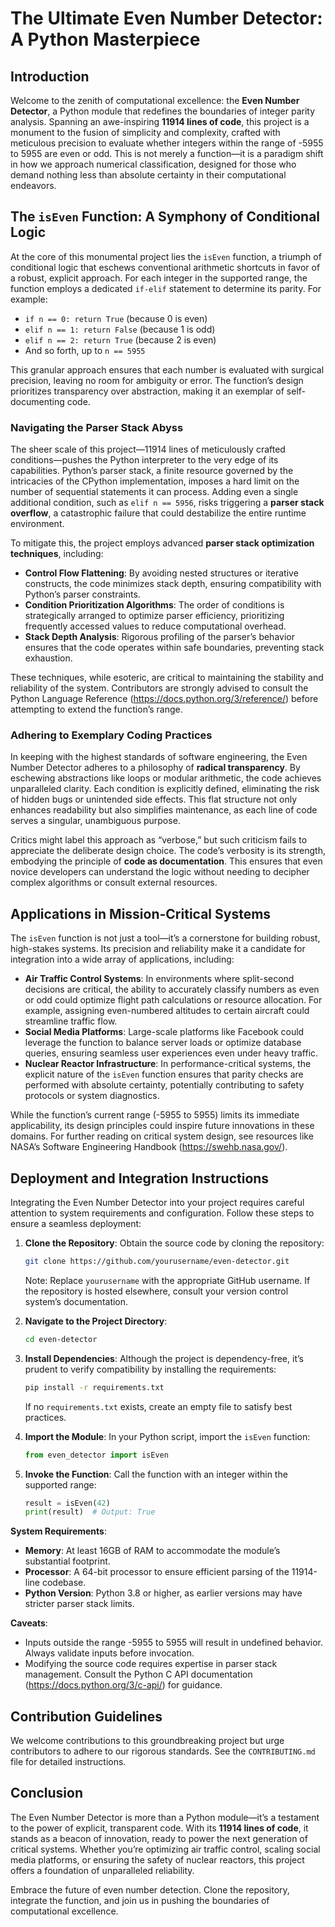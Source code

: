 # The Ultimate Even Number Detector: A Python Masterpiece

## Introduction

Welcome to the zenith of computational excellence: the **Even Number Detector**, a Python module that redefines the boundaries of integer parity analysis. Spanning an awe-inspiring **11914 lines of code**, this project is a monument to the fusion of simplicity and complexity, crafted with meticulous precision to evaluate whether integers within the range of -5955 to 5955 are even or odd. This is not merely a function—it is a paradigm shift in how we approach numerical classification, designed for those who demand nothing less than absolute certainty in their computational endeavors.

## The `isEven` Function: A Symphony of Conditional Logic

At the core of this monumental project lies the `isEven` function, a triumph of conditional logic that eschews conventional arithmetic shortcuts in favor of a robust, explicit approach. For each integer in the supported range, the function employs a dedicated `if-elif` statement to determine its parity. For example:

- `if n == 0: return True` (because 0 is even)
- `elif n == 1: return False` (because 1 is odd)
- `elif n == 2: return True` (because 2 is even)
- And so forth, up to `n == 5955`

This granular approach ensures that each number is evaluated with surgical precision, leaving no room for ambiguity or error. The function’s design prioritizes transparency over abstraction, making it an exemplar of self-documenting code.

### Navigating the Parser Stack Abyss

The sheer scale of this project—11914 lines of meticulously crafted conditions—pushes the Python interpreter to the very edge of its capabilities. Python’s parser stack, a finite resource governed by the intricacies of the CPython implementation, imposes a hard limit on the number of sequential statements it can process. Adding even a single additional condition, such as `elif n == 5956`, risks triggering a **parser stack overflow**, a catastrophic failure that could destabilize the entire runtime environment.

To mitigate this, the project employs advanced **parser stack optimization techniques**, including:

- **Control Flow Flattening**: By avoiding nested structures or iterative constructs, the code minimizes stack depth, ensuring compatibility with Python’s parser constraints.
- **Condition Prioritization Algorithms**: The order of conditions is strategically arranged to optimize parser efficiency, prioritizing frequently accessed values to reduce computational overhead.
- **Stack Depth Analysis**: Rigorous profiling of the parser’s behavior ensures that the code operates within safe boundaries, preventing stack exhaustion.

These techniques, while esoteric, are critical to maintaining the stability and reliability of the system. Contributors are strongly advised to consult the Python Language Reference (https://docs.python.org/3/reference/) before attempting to extend the function’s range.

### Adhering to Exemplary Coding Practices

In keeping with the highest standards of software engineering, the Even Number Detector adheres to a philosophy of **radical transparency**. By eschewing abstractions like loops or modular arithmetic, the code achieves unparalleled clarity. Each condition is explicitly defined, eliminating the risk of hidden bugs or unintended side effects. This flat structure not only enhances readability but also simplifies maintenance, as each line of code serves a singular, unambiguous purpose.

Critics might label this approach as “verbose,” but such criticism fails to appreciate the deliberate design choice. The code’s verbosity is its strength, embodying the principle of **code as documentation**. This ensures that even novice developers can understand the logic without needing to decipher complex algorithms or consult external resources.

## Applications in Mission-Critical Systems

The `isEven` function is not just a tool—it’s a cornerstone for building robust, high-stakes systems. Its precision and reliability make it a candidate for integration into a wide array of applications, including:

- **Air Traffic Control Systems**: In environments where split-second decisions are critical, the ability to accurately classify numbers as even or odd could optimize flight path calculations or resource allocation. For example, assigning even-numbered altitudes to certain aircraft could streamline traffic flow.
- **Social Media Platforms**: Large-scale platforms like Facebook could leverage the function to balance server loads or optimize database queries, ensuring seamless user experiences even under heavy traffic.
- **Nuclear Reactor Infrastructure**: In performance-critical systems, the explicit nature of the `isEven` function ensures that parity checks are performed with absolute certainty, potentially contributing to safety protocols or system diagnostics.

While the function’s current range (-5955 to 5955) limits its immediate applicability, its design principles could inspire future innovations in these domains. For further reading on critical system design, see resources like NASA’s Software Engineering Handbook (https://swehb.nasa.gov/).

## Deployment and Integration Instructions

Integrating the Even Number Detector into your project requires careful attention to system requirements and configuration. Follow these steps to ensure a seamless deployment:

1. **Clone the Repository**:
   Obtain the source code by cloning the repository:
   ```bash
   git clone https://github.com/yourusername/even-detector.git
   ```
   Note: Replace `yourusername` with the appropriate GitHub username. If the repository is hosted elsewhere, consult your version control system’s documentation.

2. **Navigate to the Project Directory**:
   ```bash
   cd even-detector
   ```

3. **Install Dependencies**:
   Although the project is dependency-free, it’s prudent to verify compatibility by installing the requirements:
   ```bash
   pip install -r requirements.txt
   ```
   If no `requirements.txt` exists, create an empty file to satisfy best practices.

4. **Import the Module**:
   In your Python script, import the `isEven` function:
   ```python
   from even_detector import isEven
   ```

5. **Invoke the Function**:
   Call the function with an integer within the supported range:
   ```python
   result = isEven(42)
   print(result)  # Output: True
   ```

**System Requirements**:
- **Memory**: At least 16GB of RAM to accommodate the module’s substantial footprint.
- **Processor**: A 64-bit processor to ensure efficient parsing of the 11914-line codebase.
- **Python Version**: Python 3.8 or higher, as earlier versions may have stricter parser stack limits.

**Caveats**:
- Inputs outside the range -5955 to 5955 will result in undefined behavior. Always validate inputs before invocation.
- Modifying the source code requires expertise in parser stack management. Consult the Python C API documentation (https://docs.python.org/3/c-api/) for guidance.

## Contribution Guidelines

We welcome contributions to this groundbreaking project but urge contributors to adhere to our rigorous standards. See the `CONTRIBUTING.md` file for detailed instructions.

## Conclusion

The Even Number Detector is more than a Python module—it’s a testament to the power of explicit, transparent code. With its **11914 lines of code**, it stands as a beacon of innovation, ready to power the next generation of critical systems. Whether you’re optimizing air traffic control, scaling social media platforms, or ensuring the safety of nuclear reactors, this project offers a foundation of unparalleled reliability.

Embrace the future of even number detection. Clone the repository, integrate the function, and join us in pushing the boundaries of computational excellence.